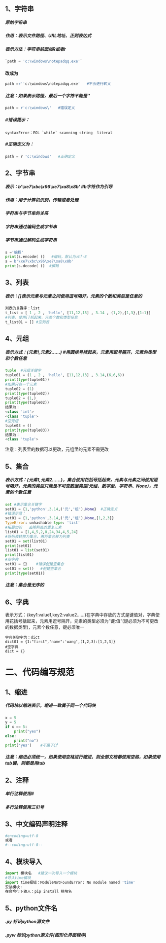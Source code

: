 ## 1、字符串

##### 原始字符串

##### 作用：表示文件路径、URL地址、正则表达式

##### 表示方法：字符串前面加R或者r

```python
`path = 'c:\windows\notepadqq.exe'`
```

#### 改成为

```python
path =r''c:\windows\notepadqq.exe'   #不会进行转义
```

##### 注意：如果表示路径，最后一个字符不能是'\'

```python
path = r'c:\windows\'   #错误定义
```

##### #错误提示：

```
syntaxError：EOL `while` scanning string  literal
```

##### #正确定义为：

```python
path = r 'c:\windows'   #正确定义
```





## 2、字节串

##### 表示：b'\xe7\xbc\x96\xe7\xa8\x8b'  #b字符作为引导

##### 作用：用于计算机识别，传输或者处理

##### 字符串与字节串的关系

##### 字符串通过编码生成字节串

##### 字节串通过解码生成字符串

```python
s ='编程'
print(s.encode( ))   #编码，默认为utf-8
s = b'\xe7\xbc\x96\xe7\xa8\x8b'
print(s.decode( ))  #解码
```

## 3、列表

##### 表示：[]表示元素与元素之间使用逗号隔开，元素的个数和类型是任意的

```python
列表的关键字：list
t_list = [ 1 , 2 , 'hello', [11,12,13] , 3.14 , (1,2),{1,3},{1:1}]  
#列表，使用[]括起来，元素个数和类型任意
t_list01 = [] #空列表
```



## 4、元组

##### 表示方式：(元素1,元素2......)  #用圆括号括起来，元素用逗号隔开，元素的类型和个数任意

```python
tuple  #元组关键字
tuple01 = (1 , 2 , 'hello', [11,12,13] , 3.14,(6,6,6))
print(type(tuple01))
#如果只有一个元素
tuple02 = (1)
print(type(tuple02))
tuple02 = (1,)
print(type(tuple02))
结果为：
<class 'int'>
<class 'tuple'>
#空元组
tuple03 = ()
print(type(tuple03))
结果为：
<class 'tuple'>
```

注意：列表里的数据可以更改，元组里的元素不需更改

## 5、集合

##### 表示方式：{元素1,元素2......}，集合使用花括号括起来，元素与元素之间使用逗号隔开，元素的类型只能是不可变数据类型(元组、数字型、字符串、None)，元素的个数任意

```python
set #表示集合关键字
set01 = {1,'python',3.14,('元','组'),None}  #正确定义
#错误示范：
set01 = {1,'python',3.14,('元','组'),None,[1,2,3]}
TypeError: unhashable type: 'list'
#拓展知识	去除列表的重复元素
list01 = [1,4,5,2,8,24,34,4,5,24]
#将列表转换为集合，再将集合转为列表
set01 = set(list01)
print(set01)
list01 = list(set01)
print(list01)
#空字典
set01 = {}    #错误创建空集合
set01 = set()	#创建空集合
print(type(set01))
```

##### 注意：集合是无序的

## 6、字典

表示方式：{key1:value1,key2:value2......}在字典中存放的方式是键值对，字典使用花括号括起来，元素用逗号隔开，元素的类型必须为”键:值“(键必须为不可更改的数据类型)，元素个数任意，键必须唯一

```
字典关键字为：dict
dict01 = {1:"first","name":'wang',(1,2,3):[1,2,3]}
#空字典
dict = {}
```

# 二、代码编写规范

## 1、缩进

##### 代码块以缩进表示，缩进一致属于同一个代码块

```python
x = 5
y = 5
if x == 5:
    print("yes")
else:
    print("no")
print('yes')	#不属于if
```

##### 注意：缩进必须统一，如果使用空格进行缩进，则全部文档都使用空格，如果使用tab键，则都是用tab

## 2、注释

##### 单行注释使用#

##### 多行注释使用三引号



## 3、中文编码声明注释

```python
#encoding=utf-8
或者
#--coding:utf-8--
```

## 4、模块导入

```python
import 模块名   #建议一次导入一个模块
#导入time模块
import time报错：ModuleNotFoundError: No module named 'time'
安装模块：
在命令行下输入：pip install 模块名
```

## 5、python文件名

##### .py 标识python源文件

##### .pyw 标识python源文件(图形化界面程序)

